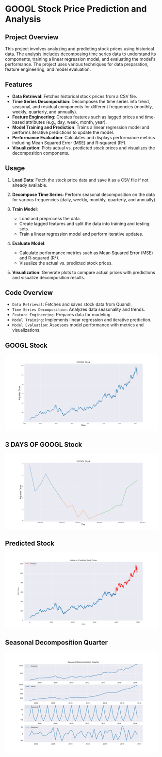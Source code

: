 # GOOGL Stock Price Prediction and Analysis

## Project Overview

This project involves analyzing and predicting stock prices using historical data. The analysis includes decomposing time series data to understand its components, training a linear regression model, and evaluating the model's performance. The project uses various techniques for data preparation, feature engineering, and model evaluation.

## Features

- **Data Retrieval**: Fetches historical stock prices from a CSV file.
- **Time Series Decomposition**: Decomposes the time series into trend, seasonal, and residual components for different frequencies (monthly, weekly, quarterly, and annually).
- **Feature Engineering**: Creates features such as lagged prices and time-based attributes (e.g., day, week, month, year).
- **Model Training and Prediction**: Trains a linear regression model and performs iterative predictions to update the model.
- **Performance Evaluation**: Calculates and displays performance metrics including Mean Squared Error (MSE) and R-squared (R²).
- **Visualization**: Plots actual vs. predicted stock prices and visualizes the decomposition components.


## Usage

1. **Load Data**: Fetch the stock price data and save it as a CSV file if not already available.
   
2. **Decompose Time Series**: Perform seasonal decomposition on the data for various frequencies (daily, weekly, monthly, quarterly, and annually).

3. **Train Model**: 
   - Load and preprocess the data.
   - Create lagged features and split the data into training and testing sets.
   - Train a linear regression model and perform iterative updates.

4. **Evaluate Model**: 
   - Calculate performance metrics such as Mean Squared Error (MSE) and R-squared (R²).
   - Visualize the actual vs. predicted stock prices.

5. **Visualization**: Generate plots to compare actual prices with predictions and visualize decomposition results.

## Code Overview

- `Data Retrieval`: Fetches and saves stock data from Quandl.
- `Time Series Decomposition`: Analyzes data seasonality and trends.
- `Feature Engineering`: Prepares data for modeling.
- `Model Training`: Implements linear regression and iterative prediction.
- `Model Evaluation`: Assesses model performance with metrics and visualizations.

## GOOGL Stock

![GOOGL Stock](img/GOOGL.png)

## 3 DAYS OF GOOGL Stock

![3 DAYS OF GOOGL Stock](img/GOOGL_Day.png)

## Predicted Stock

![Predicted Stock](img/Predicted_Stock.png)

## Seasonal Decomposition Quarter

![Seasonal Decomposition Quarter](img/Seasonal_Decomposition_Quarter.png)





